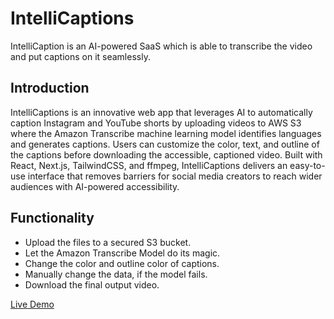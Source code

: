 # IntelliCaptions

IntelliCaption is an AI-powered SaaS which is able to transcribe the video and put captions on it seamlessly.

## Introduction

IntelliCaptions is an innovative web app that leverages AI to automatically caption Instagram and YouTube shorts by uploading videos to AWS S3 where the Amazon Transcribe machine learning model identifies languages and generates captions. Users can customize the color, text, and outline of the captions before downloading the accessible, captioned video. Built with React, Next.js, TailwindCSS, and ffmpeg, IntelliCaptions delivers an easy-to-use interface that removes barriers for social media creators to reach wider audiences with AI-powered accessibility.

## Functionality
- Upload the files to a secured S3 bucket.
- Let the Amazon Transcribe Model do its magic.
- Change the color and outline color of captions.
- Manually change the data, if the model fails.
- Download the final output video.

[Live Demo](https://intellicaption.vercel.app/)
